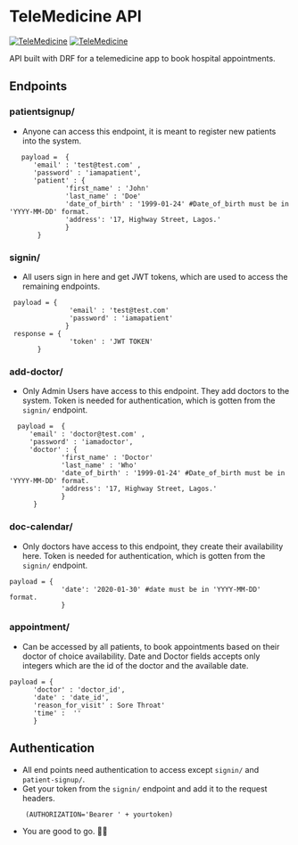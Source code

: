 # TeleMedicine API

[![TeleMedicine](https://circleci.com/gh/remiljw/telemedicine.svg?style=svg)](https://circleci.com/gh/remiljw/telemedicine)
[![TeleMedicine](https://github.com/remiljw/telemedicine/workflows/Django%20CI/badge.svg)](https://github.com/remiljw/telemedicine/actions)

API built with DRF for a telemedicine app to book hospital appointments.

## Endpoints

### patientsignup/
- Anyone can access this endpoint, it is meant to register new patients into the system.

```
   payload =  { 
      'email' : 'test@test.com' ,
      'password' : 'iamapatient',
      'patient' : {
              'first_name' : 'John'
              'last_name' : 'Doe'
              'date_of_birth' : '1999-01-24' #Date_of_birth must be in 'YYYY-MM-DD' format.
              'address': '17, Highway Street, Lagos.'
              }
       } 
 ```
 ### signin/
 - All users sign in here and get JWT tokens, which are used to access the remaining endpoints.
 ```
  payload = {
                'email' : 'test@test.com'
                'password' : 'iamapatient'
               }
  response = {
                'token' : 'JWT TOKEN'
        }
 ```
 
 ### add-doctor/
 - Only Admin Users have access to this endpoint. They add doctors to the system. Token is needed for authentication, which is gotten from the `signin/` endpoint.
 ```
   payload =  { 
      'email' : 'doctor@test.com' ,
      'password' : 'iamadoctor',
      'doctor' : {
              'first_name' : 'Doctor'
              'last_name' : 'Who'
              'date_of_birth' : '1999-01-24' #Date_of_birth must be in 'YYYY-MM-DD' format.
              'address': '17, Highway Street, Lagos.'
              }
       } 
 ```
 
 ### doc-calendar/
 - Only doctors have access to this endpoint, they create their availability here. Token is needed for authentication, which is gotten from the `signin/` endpoint.
 ```
 payload = {
              'date': '2020-01-30' #date must be in 'YYYY-MM-DD' format.
              }
 ```
 
 ### appointment/
 - Can be accessed by all patients, to book appointments based on their doctor of choice availability. Date and Doctor fields accepts only integers which are the id of the doctor and the available date.
```
payload = {
      'doctor' : 'doctor_id',
      'date' : 'date_id',
      'reason_for_visit' : Sore Throat'
      'time' :  '' 
      }
```
      
## Authentication
- All end points need authentication to access except `signin/` and `patient-signup/`.
- Get your token from the `signin/` endpoint and add it to the request headers.
```
    (AUTHORIZATION='Bearer ' + yourtoken)
```
- You are good to go. 👍🏾
